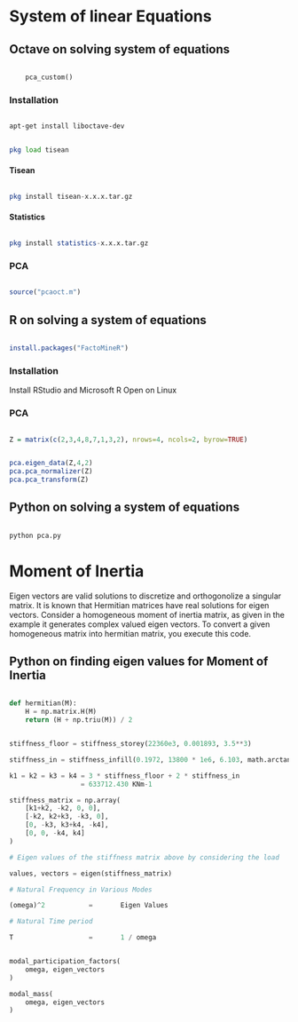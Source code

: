 # System of linear Equations

## Octave on solving system of equations

```octave

    pca_custom()

```

### Installation

```bash

apt-get install liboctave-dev

```

```octave

pkg load tisean

```

#### Tisean

```octave

pkg install tisean-x.x.x.tar.gz

```

#### Statistics

```octave

pkg install statistics-x.x.x.tar.gz

```

### PCA

```octave

source("pcaoct.m")

```

## R on solving a system of equations

```R

install.packages("FactoMineR")

```

### Installation

Install RStudio and Microsoft R Open on Linux

### PCA

```R

Z = matrix(c(2,3,4,8,7,1,3,2), nrows=4, ncols=2, byrow=TRUE)

```

```R

pca.eigen_data(Z,4,2)
pca.pca_normalizer(Z)
pca.pca_transform(Z)

```

## Python on solving a system of equations

```python

python pca.py

```

# Moment of Inertia

Eigen vectors are valid solutions to discretize and orthogonolize a singular matrix. It is known that Hermitian matrices have real solutions for eigen vectors. Consider a homogeneous moment of inertia matrix, as given in the example it generates complex valued eigen vectors. To convert a given homogeneous matrix into hermitian matrix, you execute this code.

## Python on finding eigen values for Moment of Inertia

```python

def hermitian(M):
    H = np.matrix.H(M)
    return (H + np.triu(M)) / 2

```

```python

stiffness_floor = stiffness_storey(22360e3, 0.001893, 3.5**3)

stiffness_in = stiffness_infill(0.1972, 13800 * 1e6, 6.103, math.arctan2(3.5,5))

k1 = k2 = k3 = k4 = 3 * stiffness_floor + 2 * stiffness_in
                  = 633712.430 KNm-1

stiffness_matrix = np.array(
    [k1+k2, -k2, 0, 0], 
    [-k2, k2+k3, -k3, 0],
    [0, -k3, k3+k4, -k4],
    [0, 0, -k4, k4]
)

# Eigen values of the stiffness matrix above by considering the load

values, vectors = eigen(stiffness_matrix)

# Natural Frequency in Various Modes

(omega)^2           =       Eigen Values

# Natural Time period

T                   =       1 / omega

```

```python

modal_participation_factors(
    omega, eigen_vectors
)

modal_mass(
    omega, eigen_vectors
)

```